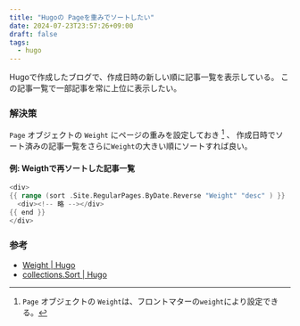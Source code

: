 ```yaml
---
title: "Hugoの Pageを重みでソートしたい"
date: 2024-07-23T23:57:26+09:00
draft: false
tags:
  - hugo
---
```


Hugoで作成したブログで、作成日時の新しい順に記事一覧を表示している。
この記事一覧で一部記事を常に上位に表示したい。

<!--more-->

### 解決策

`Page` オブジェクトの `Weight` にページの重みを設定しておき [^1] 、
作成日時でソート済みの記事一覧をさらに`Weight`の大きい順にソートすれば良い。

#### 例: Weigthで再ソートした記事一覧

```go
<div>
{{ range (sort .Site.RegularPages.ByDate.Reverse "Weight" "desc" ) }}
  <div><!-- 略 --></div>
{{ end }}
</div>
```

### 参考

- [Weight | Hugo](https://gohugo.io/methods/page/weight/)
- [collections.Sort | Hugo](https://gohugo.io/functions/collections/sort/)

[^1]: `Page` オブジェクトの `Weight`は、フロントマターの`weight`により設定できる。
